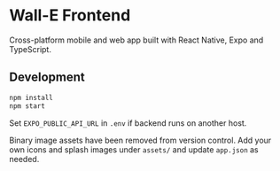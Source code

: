# Wall-E Frontend

Cross-platform mobile and web app built with React Native, Expo and TypeScript.

## Development

```bash
npm install
npm start
```

Set `EXPO_PUBLIC_API_URL` in `.env` if backend runs on another host.

Binary image assets have been removed from version control. Add your own icons
and splash images under `assets/` and update `app.json` as needed.
